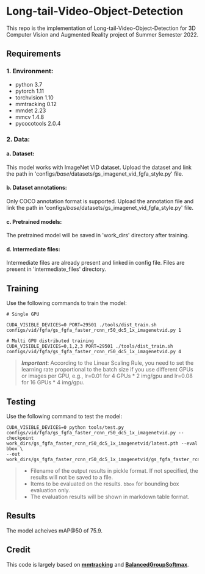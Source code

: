 # Long-tail-Video-Object-Detection


This repo is the implementation of Long-tail-Video-Object-Detection for 3D Computer Vision and Augmented Reality project of Summer Semester 2022.


## Requirements

### 1. Environment:

- python 3.7
- pytorch 1.11
- torchvision 1.10
- mmtracking 0.12
- mmdet 2.23
- mmcv 1.4.8
- pycocotools 2.0.4


### 2. Data:
#### a. Dataset:
    
This model works with ImageNet VID dataset. Upload the dataset and link the path in 'configs/_base_/datasets/gs_imagenet_vid_fgfa_style.py' file.

#### b. Dataset annotations:

Only COCO annotation format is supported. Upload the annotation file and link the path in 'configs/_base_/datasets/gs_imagenet_vid_fgfa_style.py' file.

#### c. Pretrained models:

The pretrained model will be saved in 'work_dirs' directory after training.

#### d. Intermediate files:
Intermediate files are already present and linked in config file. Files are present in 'intermediate_files' directory. 

## Training

Use the following commands to train the model:


```train
# Single GPU

CUDA_VISIBLE_DEVICES=0 PORT=29501 ./tools/dist_train.sh configs/vid/fgfa/gs_fgfa_faster_rcnn_r50_dc5_1x_imagenetvid.py 1

# Multi GPU distributed training
CUDA_VISIBLE_DEVICES=0,1,2,3 PORT=29501 ./tools/dist_train.sh configs/vid/fgfa/gs_fgfa_faster_rcnn_r50_dc5_1x_imagenetvid.py 4
```

> ***Important***: According to the Linear Scaling Rule, you need to set the learning rate proportional to the batch size if you use different GPUs or images per GPU, e.g., lr=0.01 for 4 GPUs * 2 img/gpu and lr=0.08 for 16 GPUs * 4 img/gpu.


## Testing

Use the following command to test the model:
```test
CUDA_VISIBLE_DEVICES=0 python tools/test.py configs/vid/fgfa/gs_fgfa_faster_rcnn_r50_dc5_1x_imagenetvid.py --checkpoint work_dirs/gs_fgfa_faster_rcnn_r50_dc5_1x_imagenetvid/latest.pth --eval bbox \
--out work_dirs/gs_fgfa_faster_rcnn_r50_dc5_1x_imagenetvid/gs_fgfa_faster_rcnn_r50_dc5_1x_imagenetvid.pkl
```

> - Filename of the output results in pickle format. If not specified, the results will not be saved to a file.
> - Items to be evaluated on the results. `bbox` for bounding box evaluation only.
> - The evaluation results will be shown in markdown table format.


## Results
The model acheives mAP@50 of 75.9.

## Credit
This code is largely based on [**mmtracking**](https://github.com/open-mmlab/mmtracking) and [**BalancedGroupSoftmax**](https://github.com/FishYuLi/BalancedGroupSoftmax).
